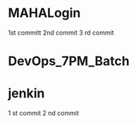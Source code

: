 # MAHALogin
1st committ
2nd commit
3 rd commit


# DevOps_7PM_Batch
# jenkin
1 st commit 
2 nd commit
